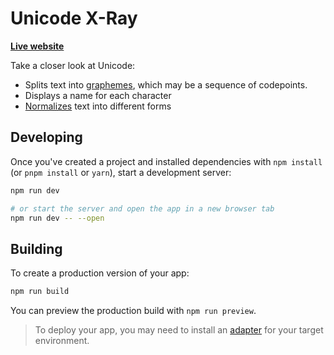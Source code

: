 # Unicode X-Ray

**[Live website](https://unicode-x-ray.vercel.app/?t=ÇÅ㴴Z̸̢̨̡̡̢̛̛̛̮̘̦̯̹̬͈͍̠͚͕̯̫̖̟͍͈̦͇͙̜͖̮͔̲̦̥͚̖͓̣͎͉̫͛̽͑̔̈̂̐̔͂͗̆̑̈́̓̍͌̈́̑͗̓̋̇̕͜͜͝͝ͅ👩🏻‍❤️‍💋‍👨🏾)**

Take a closer look at Unicode:

- Splits text into [graphemes](https://unicode.org/reports/tr29/#Grapheme_Cluster_Boundaries), which
  may be a sequence of codepoints.
- Displays a name for each character
- [Normalizes](https://unicode.org/reports/tr15/#Introduction) text into different forms

## Developing

Once you've created a project and installed dependencies with `npm install` (or `pnpm install` or `yarn`), start a development server:

```bash
npm run dev

# or start the server and open the app in a new browser tab
npm run dev -- --open
```

## Building

To create a production version of your app:

```bash
npm run build
```

You can preview the production build with `npm run preview`.

> To deploy your app, you may need to install an [adapter](https://kit.svelte.dev/docs/adapters) for your target environment.

